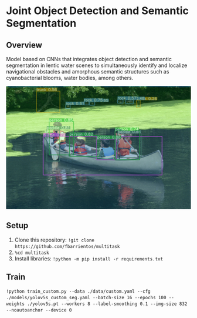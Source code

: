 # Joint Object Detection and Semantic Segmentation
## Overview
Model based on CNNs that integrates object detection and semantic segmentation in lentic water scenes to simultaneously identify and localize navigational obstacles and amorphous semantic structures such as cyanobacterial blooms, water bodies, among others.

<img src="data/githubimage/000001.jpg">

## Setup
1. Clone this repository: `!git clone https://github.com/fbarrientos/multitask`
2. `%cd multitask`
3. Install libraries: `!python -m pip install -r requirements.txt`

## Train
`!python train_custom.py --data ./data/custom.yaml --cfg ./models/yolov5s_custom_seg.yaml --batch-size 16 --epochs 100 --weights ./yolov5s.pt --workers 8 --label-smoothing 0.1 --img-size 832 --noautoanchor --device 0`

